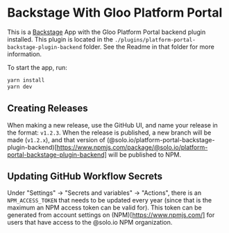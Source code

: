# Backstage With Gloo Platform Portal

This is a [Backstage](https://backstage.io) App with the Gloo Platform Portal backend plugin installed. This plugin is located in the `./plugins/platform-portal-backstage-plugin-backend` folder. See the Readme in that folder for more information.

To start the app, run:

```sh
yarn install
yarn dev
```

## Creating Releases

When making a new release, use the GitHub UI, and name your release in the format: `v1.2.3`. When the release is published, a new branch will be made (`v1.2.x`), and that version of (@solo.io/platform-portal-backstage-plugin-backend)[https://www.npmjs.com/package/@solo.io/platform-portal-backstage-plugin-backend] will be published to NPM.

## Updating GitHub Workflow Secrets

Under "Settings" -> "Secrets and variables" -> "Actions", there is an `NPM_ACCESS_TOKEN` that needs to be updated every year (since that is the maximum an NPM access token can be valid for). This token can be generated from account settings on (NPM)[https://www.npmjs.com/] for users that have access to the @solo.io NPM organization.
